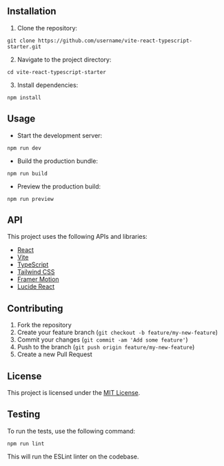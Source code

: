 ## Installation

1. Clone the repository:
```
git clone https://github.com/username/vite-react-typescript-starter.git
```
2. Navigate to the project directory:
```
cd vite-react-typescript-starter
```
3. Install dependencies:
```
npm install
```

## Usage

- Start the development server:
```
npm run dev
```
- Build the production bundle:
```
npm run build
```
- Preview the production build:
```
npm run preview
```

## API

This project uses the following APIs and libraries:

- [React](https://reactjs.org/)
- [Vite](https://vitejs.dev/)
- [TypeScript](https://www.typescriptlang.org/)
- [Tailwind CSS](https://tailwindcss.com/)
- [Framer Motion](https://www.framer.com/motion/)
- [Lucide React](https://lucide.dev/)

## Contributing

1. Fork the repository
2. Create your feature branch (`git checkout -b feature/my-new-feature`)
3. Commit your changes (`git commit -am 'Add some feature'`)
4. Push to the branch (`git push origin feature/my-new-feature`)
5. Create a new Pull Request

## License

This project is licensed under the [MIT License](LICENSE).

## Testing

To run the tests, use the following command:
```
npm run lint
```
This will run the ESLint linter on the codebase.
